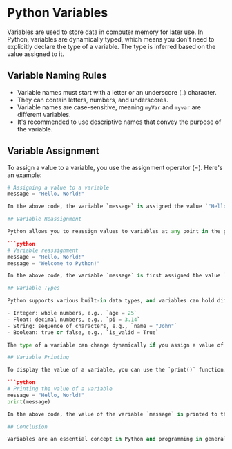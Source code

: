 # Python Variables

Variables are used to store data in computer memory for later use. In Python, variables are dynamically typed, which means you don't need to explicitly declare the type of a variable. The type is inferred based on the value assigned to it.

## Variable Naming Rules

- Variable names must start with a letter or an underscore (_) character.
- They can contain letters, numbers, and underscores.
- Variable names are case-sensitive, meaning `myVar` and `myvar` are different variables.
- It's recommended to use descriptive names that convey the purpose of the variable.

## Variable Assignment

To assign a value to a variable, you use the assignment operator (=). Here's an example:

```python
# Assigning a value to a variable
message = "Hello, World!"

In the above code, the variable `message` is assigned the value `"Hello, World!"`. Now, you can use the variable `message` to access or manipulate the stored value.

## Variable Reassignment

Python allows you to reassign values to variables at any point in the program. You can assign a different value to an existing variable by using the assignment operator (=) again. Here's an example:

```python
# Variable reassignment
message = "Hello, World!"
message = "Welcome to Python!"

In the above code, the variable `message` is first assigned the value `"Hello, World!"` and then reassigned the value `"Welcome to Python!"`.

## Variable Types

Python supports various built-in data types, and variables can hold different types of values. Some common variable types include:

- Integer: whole numbers, e.g., `age = 25`
- Float: decimal numbers, e.g., `pi = 3.14`
- String: sequence of characters, e.g., `name = "John"`
- Boolean: true or false, e.g., `is_valid = True`

The type of a variable can change dynamically if you assign a value of a different type to it.

## Variable Printing

To display the value of a variable, you can use the `print()` function. It takes one or more arguments and prints them to the console. Here's an example:

```python
# Printing the value of a variable
message = "Hello, World!"
print(message)

In the above code, the value of the variable `message` is printed to the console.

## Conclusion

Variables are an essential concept in Python and programming in general. They allow you to store and manipulate data during program execution. By following the variable naming rules and understanding how to assign, reassign, and print variables, you can work with data effectively in Python programs.
